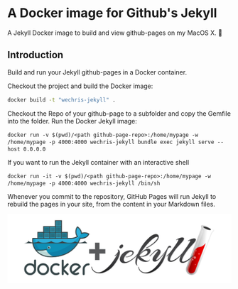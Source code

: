 # A Docker image for Github's Jekyll

A Jekyll Docker image to build and view github-pages on my MacOS X.
:whale:

## Introduction

Build and run your Jekyll github-pages in a Docker container.

Checkout the project and build the Docker image:
```bash
docker build -t "wechris-jekyll" .
```

Checkout the Repo of your github-page to a subfolder and copy the Gemfile into the folder.
Run the Docker Jekyll image:
```
docker run -v $(pwd)/<path github-page-repo>:/home/mypage -w /home/mypage -p 4000:4000 wechris-jekyll bundle exec jekyll serve --host 0.0.0.0
```

If you want to run the Jekyll container with an interactive shell
```
docker run -it -v $(pwd)/<path github-page-repo>:/home/mypage -w /home/mypage -p 4000:4000 wechris-jekyll /bin/sh
```

Whenever you commit to the repository, GitHub Pages will run Jekyll to rebuild the pages in your site, from the content in your Markdown files.

![Docker](./img/jekyll-docker.jpg "Title is optional")
